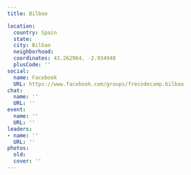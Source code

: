 ```yaml
---
title: Bilbao

location:
  country: Spain
  state: 
  city: Bilbao
  neighborhood: 
  coordinates: 43.262964, -2.934948
  plusCode: ''
social:
  name: Facebook
  URL: https://www.facebook.com/groups/frecodecamp.bilbao
chat:
  name: ''
  URL: ''
event:
  name: ''
  URL: ''
leaders:
- name: ''
  URL: ''
photos:
  old: 
  cover: ''
---
```

